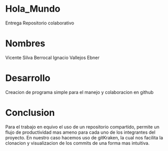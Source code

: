 # Hola_Mundo
Entrega Repositorio colaborativo

<body>
<h1>Nombres</h1>
Vicente Silva Berrocal
Ignacio Vallejos Ebner

<h1>Desarrollo</h1>
Creacion de programa simple para el manejo y colaboracion en github

<h1>Conclusion</h1>
Para el trabajo en equivo el uso de un repositorio compartido, permite un flujo de productividad mas ameno para cada uno de los integrantes del proyecto.
En nuestro caso hacemos uso de gitKraken, la cual nos facilita la clonacion y visualizacion de los commits de una forma mas intuitiva. 

</body>
